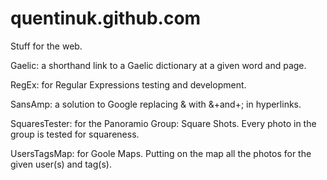 # quentinuk.github.com
Stuff for the web.

Gaelic: a shorthand link to a Gaelic dictionary at a given word and page.

RegEx: for Regular Expressions testing and development.

SansAmp: a solution to Google replacing & with &+and+; in hyperlinks.

SquaresTester: for the Panoramio Group: Square Shots. Every photo in the group is tested for squareness.

UsersTagsMap: for Goole Maps. Putting on the map all the photos for the given user(s) and tag(s).
